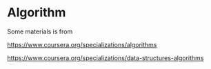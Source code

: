 # Algorithm

Some materials is from

https://www.coursera.org/specializations/algorithms

https://www.coursera.org/specializations/data-structures-algorithms
